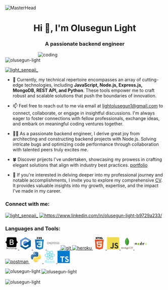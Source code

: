 ![MasterHead](https://1.bp.blogspot.com/-7A4WynwLsMw/XbBpCXG8fHI/AAAAAAAAMt4/uOa1bpLskYgrwGbllhSu2SDj_Mig8SXJQCLcBGAsYHQ/s1600/2000_600px.gif)
<h1 align="center">Hi 👋, I'm Olusegun Light</h1>
<h3 align="center">A passionate backend engineer </h3>
<img align="right" alt="coding" width="400" src="https://cdn.dribbble.com/users/1162077/screenshots/3848914/media/320984a9ca58b3c73274c9259ecf6de8.gif">
<p align="left"> <img src="https://komarev.com/ghpvc/?username=olusegun-light&label=Profile%20views&color=0e75b6&style=flat" alt="olusegun-light" /> </p>

<p align="left"> <a href="https://twitter.com/light_senpaii_" target="blank"><img src="https://img.shields.io/twitter/follow/light_senpaii_?logo=twitter&style=for-the-badge" alt="light_senpaii_" /></a> </p>

- 🌱 Currently, my technical repertoire encompasses an array of cutting-edge technologies, including **JavaScript, Node.js, Express.js, MongoDB, REST API, and Python**. These tools empower me to craft robust and scalable solutions that push the boundaries of innovation.

- 📫  Feel free to reach out to me via email at lightolusegun1@gmail.com to connect, collaborate, or engage in insightful discussions. I'm always eager to foster connections with fellow professionals, exchange ideas, and embark on meaningful coding ventures together.

- 🧑‍💻 As a passionate backend engineer, I derive great joy from architecting and constructing backend projects with Node.js. Solving intricate bugs and optimizing code performance through collaboration with talented peers truly excites me.

- 🍀 Discover prijects I've undertaken, showcasing my prowess in crafting elegant solutions that align with industry best practices. [portfolio](olusegun-light.vercel.app)

- 📄  If you're interested in delving deeper into my professional journey and notable accomplishments, I invite you to explore my comprehensive [CV](https://bit.ly/3r398dq). It provides valuable insights into my growth, expertise, and the impact I've made in my career.

<h3 align="left">Connect with me:</h3>
<p align="left">
<a href="https://twitter.com/light_senpaii_" target="blank"><img align="center" src="https://raw.githubusercontent.com/rahuldkjain/github-profile-readme-generator/master/src/images/icons/Social/twitter.svg" alt="light_senpaii_" height="30" width="40" /></a>
<a href="https://www.linkedin.com/in/olusegun-light/" target="blank"><img align="center" src="https://raw.githubusercontent.com/rahuldkjain/github-profile-readme-generator/master/src/images/icons/Social/linked-in-alt.svg" alt="https://www.linkedin.com/in/olusegun-light-b9729a233/" height="30" width="40" /></a>
</p>

<h3 align="left">Languages and Tools:</h3>
<p align="left"> <a href="https://getbootstrap.com" target="_blank" rel="noreferrer"> <img src="https://raw.githubusercontent.com/devicons/devicon/master/icons/bootstrap/bootstrap-plain-wordmark.svg" alt="bootstrap" width="40" height="40"/> </a> <a href="https://www.cprogramming.com/" target="_blank" rel="noreferrer"> <img src="https://raw.githubusercontent.com/devicons/devicon/master/icons/c/c-original.svg" alt="c" width="40" height="40"/> </a> <a href="https://www.w3schools.com/css/" target="_blank" rel="noreferrer"> <img src="https://raw.githubusercontent.com/devicons/devicon/master/icons/css3/css3-original-wordmark.svg" alt="css3" width="40" height="40"/> </a> <a href="https://expressjs.com" target="_blank" rel="noreferrer"> <img src="https://raw.githubusercontent.com/devicons/devicon/master/icons/express/express-original-wordmark.svg" alt="express" width="40" height="40"/> </a> <a href="https://git-scm.com/" target="_blank" rel="noreferrer"> <img src="https://www.vectorlogo.zone/logos/git-scm/git-scm-icon.svg" alt="git" width="40" height="40"/> </a> <a href="https://heroku.com" target="_blank" rel="noreferrer"> <img src="https://www.vectorlogo.zone/logos/heroku/heroku-icon.svg" alt="heroku" width="40" height="40"/> </a> <a href="https://www.w3.org/html/" target="_blank" rel="noreferrer"> <img src="https://raw.githubusercontent.com/devicons/devicon/master/icons/html5/html5-original-wordmark.svg" alt="html5" width="40" height="40"/> </a> <a href="https://developer.mozilla.org/en-US/docs/Web/JavaScript" target="_blank" rel="noreferrer"> <img src="https://raw.githubusercontent.com/devicons/devicon/master/icons/javascript/javascript-original.svg" alt="javascript" width="40" height="40"/> </a> <a href="https://www.mongodb.com/" target="_blank" rel="noreferrer"> <img src="https://raw.githubusercontent.com/devicons/devicon/master/icons/mongodb/mongodb-original-wordmark.svg" alt="mongodb" width="40" height="40"/> </a> <a href="https://nodejs.org" target="_blank" rel="noreferrer"> <img src="https://raw.githubusercontent.com/devicons/devicon/master/icons/nodejs/nodejs-original-wordmark.svg" alt="nodejs" width="40" height="40"/> </a> <a href="https://postman.com" target="_blank" rel="noreferrer"> <img src="https://www.vectorlogo.zone/logos/getpostman/getpostman-icon.svg" alt="postman" width="40" height="40"/> </a> <a href="https://www.python.org" target="_blank" rel="noreferrer"> <img src="https://raw.githubusercontent.com/devicons/devicon/master/icons/python/python-original.svg" alt="python" width="40" height="40"/> </a> <a href="https://reactjs.org/" target="_blank" rel="noreferrer"> <img src="https://raw.githubusercontent.com/devicons/devicon/master/icons/react/react-original-wordmark.svg" alt="react" width="40" height="40"/> </a> <a href="https://www.typescriptlang.org/" target="_blank" rel="noreferrer"> <img src="https://raw.githubusercontent.com/devicons/devicon/master/icons/typescript/typescript-original.svg" alt="typescript" width="40" height="40"/> </a> </p>

<p><img align="left" src="https://github-readme-stats.vercel.app/api/top-langs?username=olusegun-light&show_icons=true&locale=en&layout=compact" alt="olusegun-light" /></p>

<p>&nbsp;<img align="center" src="https://github-readme-stats.vercel.app/api?username=olusegun-light&show_icons=true&locale=en" alt="olusegun-light" /></p>

<p><img align="center" src="https://github-readme-streak-stats.herokuapp.com/?user=olusegun-light&" alt="olusegun-light" /></p>
